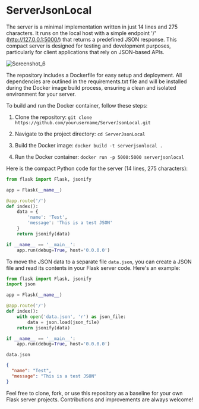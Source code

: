 # ServerJsonLocal

The server is a minimal implementation written in just 14 lines and 275 characters. It runs on the local host with a simple endpoint '/' (http://127.0.0.1:5000/) that returns a predefined JSON response. This compact server is designed for testing and development purposes, particularly for client applications that rely on JSON-based APIs.

![Screenshot_6](https://github.com/mykytashch/ServerJsonLocal/assets/129088502/c9e61bbb-ed7d-4728-b6d3-f534ecdff0da)

The repository includes a Dockerfile for easy setup and deployment. All dependencies are outlined in the requirements.txt file and will be installed during the Docker image build process, ensuring a clean and isolated environment for your server.

To build and run the Docker container, follow these steps:

1. Clone the repository: `git clone https://github.com/yourusername/ServerJsonLocal.git`

2. Navigate to the project directory: `cd ServerJsonLocal`

3. Build the Docker image: `docker build -t serverjsonlocal .`

4. Run the Docker container: `docker run -p 5000:5000 serverjsonlocal`

Here is the compact Python code for the server (14 lines, 275 characters):

```python
from flask import Flask, jsonify

app = Flask(__name__)

@app.route('/')
def index():
    data = {
        'name': 'Test',
        'message': 'This is a test JSON'
    }
    return jsonify(data)

if __name__ == '__main__':
    app.run(debug=True, host='0.0.0.0')
```



To move the JSON data to a separate file `data.json`, you can create a JSON file and read its contents in your Flask server code. Here's an example:

```python
from flask import Flask, jsonify
import json

app = Flask(__name__)

@app.route('/')
def index():
    with open('data.json', 'r') as json_file:
        data = json.load(json_file)
    return jsonify(data)

if __name__ == '__main__':
    app.run(debug=True, host='0.0.0.0')
```

`data.json`
```json
{
  "name": "Test",
  "message": "This is a test JSON"
}
```


Feel free to clone, fork, or use this repository as a baseline for your own Flask server projects. Contributions and improvements are always welcome!




